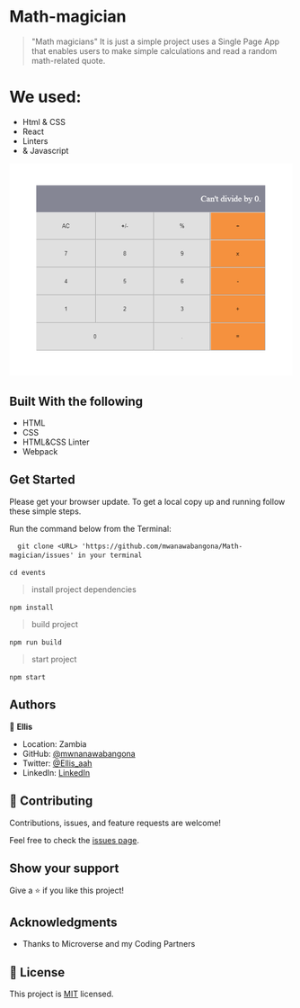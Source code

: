 # Math-magician
> "Math magicians" It is just a simple project uses a Single Page App that enables users to make simple calculations and read a random math-related quote. 
# We used:
- Html & CSS
- React
- Linters
- & Javascript

![screenshot](./img/screenshot.png)
 
## Built With the following

- HTML
- CSS
- HTML&CSS Linter
- Webpack

## Get Started

Please get your browser update.
To get a local copy up and running follow these simple steps.

Run the command below from the Terminal:

      git clone <URL> 'https://github.com/mwanawabangona/Math-magician/issues' in your terminal

	 
  ```cd events```

> install project dependencies

  ```npm install```

> build project

  ```npm run build```

> start project

  ```npm start```
## Authors

👤 **Ellis**

- Location: Zambia
- GitHub: [@mwnanawabangona](https://github.com/mwanawabangona)
- Twitter: [@Ellis_aah](https://twitter.com/Ellis-aah)
- LinkedIn: [LinkedIn](https://www.linkedin.com/)
## 🤝 Contributing

Contributions, issues, and feature requests are welcome!

Feel free to check the [issues page](https://github.com/mwanawabangona/js-capstone/issues).

## Show your support

Give a ⭐️ if you like this project!

## Acknowledgments

- Thanks to Microverse and my Coding Partners
## 📝 License

This project is [MIT](./MIT.md) licensed.
